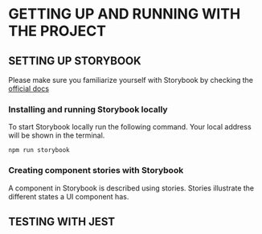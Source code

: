 # GETTING UP AND RUNNING WITH THE PROJECT

## SETTING UP STORYBOOK

Please make sure you familiarize yourself with Storybook by checking the [official docs](https://storybook.js.org/docs/react/get-started/introduction)

### Installing and running Storybook locally

To start Storybook locally run the following command. Your local address will be shown in the terminal.

```
npm run storybook
```

### Creating component stories with Storybook

A component in Storybook is described using stories. Stories illustrate the different states a UI component has.

## TESTING WITH JEST
